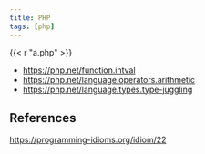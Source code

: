 ```yaml
---
title: PHP
tags: [php]
---
```


{{< r "a.php" >}}

- <https://php.net/function.intval>
- <https://php.net/language.operators.arithmetic>
- <https://php.net/language.types.type-juggling>

## References

<https://programming-idioms.org/idiom/22>
